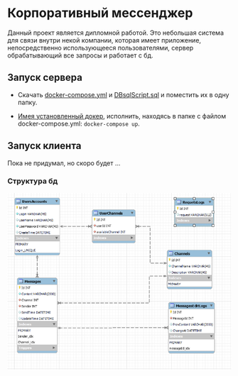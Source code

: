 # Корпоративный мессенджер
Данный проект является дипломной работой. 
Это небольшая система для связи внутри некой компании, которая имеет приложение, непосредственно использующееся пользователями, сервер обрабатывающий все запросы и работает с бд.

## Запуск сервера
- Скачать [docker-compose.yml](./docker-compose.yml) и [DBsqlScript.sql](./DBsqlScript.sql) и поместить их в одну папку.

- [Имея установленный докер](https://www.docker.com/ "Ссылка на скачивание"), исполнить, находясь в папке с файлом docker-compose.yml: ```docker-compose up```.

## Запуск клиента
Пока не придумал, но скоро будет ...

### Структура бд
![](./eerDB.png "Устаревшая EER диаграмма базы данных.")
